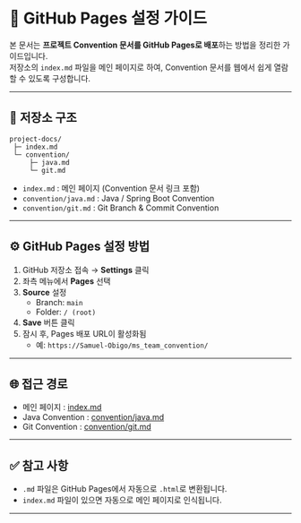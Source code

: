 # 📖 GitHub Pages 설정 가이드

본 문서는 **프로젝트 Convention 문서를 GitHub Pages로 배포**하는 방법을 정리한 가이드입니다.  
저장소의 `index.md` 파일을 메인 페이지로 하여, Convention 문서를 웹에서 쉽게 열람할 수 있도록 구성합니다.

---

## 📂 저장소 구조

```
project-docs/
 ├─ index.md
 └─ convention/
     ├─ java.md
     └─ git.md
```

- `index.md` : 메인 페이지 (Convention 문서 링크 포함)
- `convention/java.md` : Java / Spring Boot Convention
- `convention/git.md` : Git Branch & Commit Convention

---

## ⚙️ GitHub Pages 설정 방법

1. GitHub 저장소 접속 → **Settings** 클릭
2. 좌측 메뉴에서 **Pages** 선택
3. **Source** 설정
   - Branch: `main`
   - Folder: `/ (root)`
4. **Save** 버튼 클릭
5. 잠시 후, Pages 배포 URL이 활성화됨  
   - 예: `https://Samuel-Obigo/ms_team_convention/`

---

## 🌐 접근 경로

- 메인 페이지 : [index.md](https://Samuel-Obigo/ms_team_convention/)  
- Java Convention : [convention/java.md](https://Samuel-Obigo/ms_team_convention/convention/java.html)  
- Git Convention : [convention/git.md](https://Samuel-Obigo/ms_team_convention/convention/git.html)  

---

## ✅ 참고 사항

- `.md` 파일은 GitHub Pages에서 자동으로 `.html`로 변환됩니다.  
- `index.md` 파일이 있으면 자동으로 메인 페이지로 인식됩니다.  

---